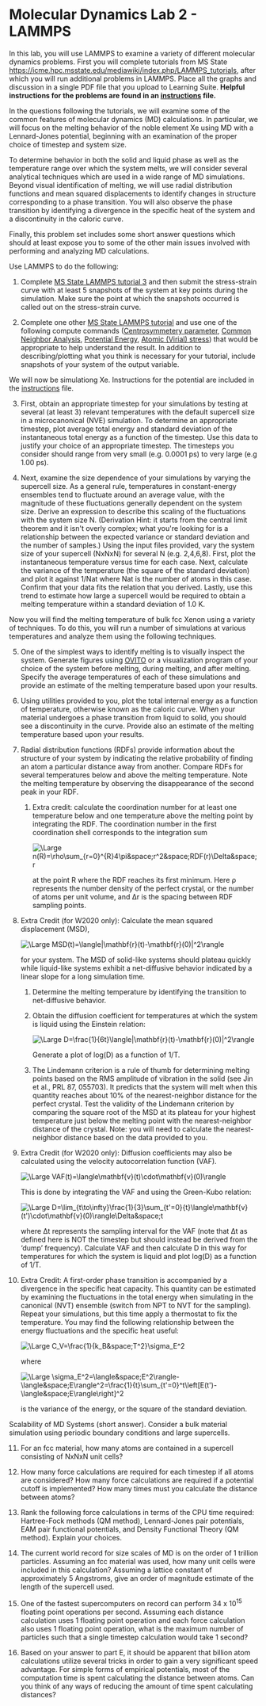 # Molecular Dynamics Lab 2 - LAMMPS


In this lab, you will use LAMMPS to examine a variety of different molecular dynamics problems. First you will complete tutorials from MS State <https://icme.hpc.msstate.edu/mediawiki/index.php/LAMMPS_tutorials>, after which you will run additional problems in LAMMPS. Place all the graphs and discussion in a single PDF file that you upload to Learning Suite. **Helpful instructions for the problems are found in an [instructions](./Instructions.md) file.**

In the questions following the tutorials, we will examine some of the common features of molecular dynamics (MD) calculations. In particular, we will focus on the melting behavior of the noble element Xe using MD with a Lennard-Jones potential, beginning with an examination of the proper choice of timestep and system size.

To determine behavior in both the solid and liquid phase as well as the temperature range over which the system melts, we will consider several analytical techniques which are used in a wide range of MD simulations. Beyond visual identification of melting, we will use radial distribution functions and mean squared displacements to identify changes in structure corresponding to a phase transition. You will also observe the phase transition by identifying a divergence in the specific heat of the system and a discontinuity in the caloric curve.

Finally, this problem set includes some short answer questions which should at least expose you to some of the other main issues involved with performing and analyzing MD calculations.

Use LAMMPS to do the following:
1.  Complete [MS State LAMMPS tutorial 3](https://icme.hpc.msstate.edu/mediawiki/index.php/LAMMPS_Help) and then submit the stress-strain curve with at least 5 snapshots of the system at key points during the simulation. Make sure the point at which the snapshots occurred is called out on the stress-strain curve.

2.  Complete one other [MS State LAMMPS tutorial](https://icme.hpc.msstate.edu/mediawiki/index.php/LAMMPS_tutorials) and use one of the following compute commands ([Centrosymmetery parameter](http://lammps.sandia.gov/doc/compute_centro_atom.html), [Common Neighbor Analysis](http://lammps.sandia.gov/doc/compute_cna_atom.html), [Potential Energy](http://lammps.sandia.gov/doc/compute_pe_atom.html), [Atomic (Virial) stress](http://lammps.sandia.gov/doc/compute_stress_atom.html)) that would be appropriate to help understand the result. In addition to describing/plotting what you think is necessary for your tutorial, include snapshots of your system of the output variable.

We will now be simulationg Xe. Instructions for the potential are included in the [instructions](./Instructions.md) file.

3.	First, obtain an appropriate timestep for your simulations by testing at several (at least 3) relevant temperatures with the default supercell size in a microcanonical (NVE) simulation. To determine an appropriate timestep, plot average total energy and standard deviation of the instantaneous total energy as a function of the timestep. Use this data to justify your choice of an appropriate timestep. The timesteps you consider should range from very small (e.g. 0.0001 ps) to very large (e.g 1.00 ps).

4.	Next, examine the size dependence of your simulations by varying the supercell size. As a general rule, temperatures in constant-energy ensembles tend to fluctuate around an average value, with the magnitude of these fluctuations generally dependent on the system size. Derive an expression to describe this scaling of the fluctuations with the system size N. (Derivation Hint: it starts from the central limit theorem and it isn't overly complex; what you're looking for is a relationship between the expected variance or standard deviation and the number of samples.) Using the input files provided, vary the system size of your supercell (NxNxN) for several N (e.g. 2,4,6,8). First, plot the instantaneous temperature versus time for each case. Next, calculate the variance of the temperature (the square of the standard deviation) and plot it against 1/Nat where Nat is the number of atoms in this case. Confirm that your data fits the relation that you derived. Lastly, use this trend to estimate how large a supercell would be required to obtain a melting temperature within a standard deviation of 1.0 K.

Now you will find the melting temperature of bulk fcc Xenon using a variety of techniques. To do this, you will run a number of simulations at various temperatures and analyze them using the following techniques.
    
5.	One of the simplest ways to identify melting is to visually inspect the system. Generate figures using [OVITO](https://www.ovito.org/) or a visualization program of your choice of the system before melting, during melting, and after melting. Specify the average temperatures of each of these simulations and provide an estimate of the melting temperature based upon your results.

6.	Using utilities provided to you, plot the total internal energy as a function of temperature, otherwise known as the caloric curve. When your material undergoes a phase transition from liquid to solid, you should see a discontinuity in the curve. Provide also an estimate of the melting temperature based upon your results.

7.	Radial distribution functions (RDFs) provide information about the structure of your system by indicating the relative probability of finding an atom a particular distance away from another. Compare RDFs for several temperatures below and above the melting temperature. Note the melting temperature by observing the disappearance of the second peak in your RDF. 

    1.  Extra credit: calculate the coordination number for at least one temperature below and one temperature above the melting point by integrating the RDF. The coordination number in the first coordination shell corresponds to the integration sum
    
        <img src="https://latex.codecogs.com/svg.latex?\Large&space;n(R)=\rho\sum_{r=0}^{R}4\pi&space;r^2&space;RDF(r)\Delta&space;r" title="\Large n(R)=\rho\sum_{r=0}^{R}4\pi&space;r^2&space;RDF(r)\Delta&space;r" />
        
        at the point R where the RDF reaches its first minimum. Here ρ represents the number density of the perfect crystal, or the number of atoms per unit volume, and Δr is the spacing between RDF sampling points. 

8.  Extra Credit (for W2020 only): Calculate the mean squared displacement (MSD), 

    <img src="https://latex.codecogs.com/svg.latex?\Large&space;MSD(t)=\langle|\mathbf{r}(t)-\mathbf{r}(0)|^2\rangle" title="\Large MSD(t)=\langle|\mathbf{r}(t)-\mathbf{r}(0)|^2\rangle" />

    for your system. The MSD of solid-like systems should plateau quickly while liquid-like systems exhibit a net-diffusive behavior indicated by a linear slope for a long simulation time.

    1.  Determine the melting temperature by identifying the transition to net-diffusive behavior.
    
    2.  Obtain the diffusion coefficient for temperatures at which the system is liquid using the Einstein relation: 
    
        <img src="https://latex.codecogs.com/svg.latex?\Large&space;D=\frac{1}{6t}\langle|\mathbf{r}(t)-\mathbf{r}(0)|^2\rangle" title="\Large D=\frac{1}{6t}\langle|\mathbf{r}(t)-\mathbf{r}(0)|^2\rangle" />
    
        Generate a plot of log(D) as a function of 1/T.
    
    3. The Lindemann criterion is a rule of thumb for determining melting points based on the RMS amplitude of vibration in the solid (see Jin et al., PRL 87, 055703). It predicts that the system will melt when this quantity reaches about 10% of the nearest-neighbor distance for the perfect crystal. Test the validity of the Lindemann criterion by comparing the square root of the MSD at its plateau for your highest temperature just below the melting point with the nearest-neighbor distance of the crystal. Note: you will need to calculate the nearest-neighbor distance based on the data provided to you.

9.	Extra Credit (for W2020 only): Diffusion coefficients may also be calculated using the velocity autocorrelation function (VAF). 

    <img src="https://latex.codecogs.com/svg.latex?\Large&space;VAF(t)=\langle\mathbf{v}(t)\cdot\mathbf{v}(0)\rangle" title="\Large VAF(t)=\langle\mathbf{v}(t)\cdot\mathbf{v}(0)\rangle" />
 
    This is done by integrating the VAF and using the Green-Kubo relation: 
    
    <img src="https://latex.codecogs.com/svg.latex?\Large&space;D=\lim_{t\to\infty}\frac{1}{3}\sum_{t'=0}{t}\langle\mathbf{v}(t')\cdot\mathbf{v}(0)\rangle\Delta&space;t" title="\Large D=\lim_{t\to\infty}\frac{1}{3}\sum_{t'=0}{t}\langle\mathbf{v}(t')\cdot\mathbf{v}(0)\rangle\Delta&space;t" />
 
    where Δt represents the sampling interval for the VAF (note that Δt as defined here is NOT the timestep but should instead be derived from the ‘dump’ frequency). Calculate VAF and then calculate D in this way for temperatures for which the system is liquid and plot log(D) as a function of 1/T. 

10.	Extra Credit: A first-order phase transition is accompanied by a divergence in the specific heat capacity. This quantity can be estimated by examining the fluctuations in the total energy when simulating in the canonical (NVT) ensemble (switch from NPT to NVT for the sampling). Repeat your simulations, but this time apply a thermostat to fix the temperature. You may find the following relationship between the energy fluctuations and the specific heat useful:

    <img src="https://latex.codecogs.com/svg.latex?\Large&space;C_V=\frac{1}{k_B&space;T^2}\sigma_E^2" title="\Large C_V=\frac{1}{k_B&space;T^2}\sigma_E^2" />
 
    where
    
    <img src="https://latex.codecogs.com/svg.latex?\Large&space;\sigma_E^2=\langle&space;E^2\rangle-\langle&space;E\rangle^2=\frac{1}{t}\sum_{t'=0}^t\left[E(t')-\langle&space;E\rangle\right]^2" title="\Large \sigma_E^2=\langle&space;E^2\rangle-\langle&space;E\rangle^2=\frac{1}{t}\sum_{t'=0}^t\left[E(t')-\langle&space;E\rangle\right]^2" />
 
    is the variance of the energy, or the square of the standard deviation. 

Scalability of MD Systems (short answer). Consider a bulk material simulation using periodic boundary conditions and large supercells.
    
11.	For an fcc material, how many atoms are contained in a supercell consisting of NxNxN unit cells?

12.	How many force calculations are required for each timestep if all atoms are considered? How many force calculations are required if a potential cutoff is implemented? How many times must you calculate the distance between atoms?

13.	Rank the following force calculations in terms of the CPU time required: Hartree-Fock methods (QM method), Lennard-Jones pair potentials, EAM pair functional potentials, and Density Functional Theory (QM method). Explain your choices.

14.	The current world record for size scales of MD is on the order of 1 trillion particles. Assuming an fcc material was used, how many unit cells were included in this calculation? Assuming a lattice constant of approximately 5 Angstroms, give an order of magnitude estimate of the length of the supercell used.

15.	One of the fastest supercomputers on record can perform 34 x 10<sup>15</sup> floating point operations per second. Assuming each distance calculation uses 1 floating point operation and each force calculation also uses 1 floating point operation, what is the maximum number of particles such that a single timestep calculation would take 1 second?

16.	Based on your answer to part E, it should be apparent that billion atom calculations utilize several tricks in order to gain a very significant speed advantage. For simple forms of empirical potentials, most of the computation time is spent calculating the distance between atoms. Can you think of any ways of reducing the amount of time spent calculating distances?

